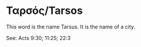 # Ταρσός/Tarsos
This word is the name Tarsus. It is the name of a city.

See: Acts 9:30; 11:25; 22:3
